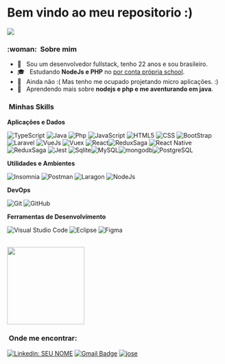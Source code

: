# Bem vindo ao meu repositorio :)

![](https://komarev.com/ghpvc/?username=josedoce&color=006bed)

<h3> :woman: &nbsp;Sobre mim </h3>

- 🤔 &nbsp; Sou um desenvolvedor fullstack, tenho 22 anos e sou brasileiro.
- 🎓 &nbsp; Estudando **NodeJs e PHP** no <a href="link da sua faculdade">por conta própria school</a>.
- 💼 &nbsp; Ainda não :( Mas tenho me ocupado projetando micro aplicações. :)
- 🌱 &nbsp; Aprendendo mais sobre **nodejs e php e me aventurando em java**.


<h3> &nbsp;Minhas Skills </h3>

**Aplicações e Dados**

  ![TypeScript](https://img.shields.io/badge/-TypeScript-333333?style=flat&logo=typescript&logoColor=00599C)
  ![Java](https://img.shields.io/badge/-Java-333333?style=flat&logo=Java&logoColor=007396)
   ![Php](https://img.shields.io/badge/-PHP-333333?style=flat&logo=php&logoColor=007396)
  ![JavaScript](https://img.shields.io/badge/-JavaScript-333333?style=flat&logo=javascript)
  ![HTML5](https://img.shields.io/badge/-HTML5-333333?style=flat&logo=HTML5)
  ![CSS](https://img.shields.io/badge/-CSS-333333?style=flat&logo=CSS3&logoColor=1572B6)
  ![BootStrap](https://img.shields.io/badge/-BootStrap-333333?style=flat&logo=Bootstrap&logoColor=1572B6)
  ![Laravel](https://img.shields.io/badge/-Laravel-333333?style=flat&logo=Laravel&logoColor=007396)
  ![VueJs](https://img.shields.io/badge/-VueJS-333333?style=flat&logo=Vue.js) ![Vuex](https://img.shields.io/badge/-Vuex-333333?style=flat&logo=Vue.js) 
  ![React](https://img.shields.io/badge/-React-333333?style=flat&logo=react)![ReduxSaga](https://img.shields.io/badge/-Redux_Saga-333333?style=flat&logo=Redux-Saga)
  ![React Native](https://img.shields.io/badge/-React%20Native-333333?style=flat&logo=react)![ReduxSaga](https://img.shields.io/badge/-Redux_Saga-333333?style=flat&logo=Redux-Saga)
  ![Jest](https://img.shields.io/badge/-Jest-333333?style=flat&logo=jest)
  ![Sqlite](https://img.shields.io/badge/-sqlite-333333?style=flat&logo=sqlite)![MySQL](https://img.shields.io/badge/-MySQL-333333?style=flat&logo=mysql)![mongodb](https://img.shields.io/badge/-mongodb-333333?style=flat&logo=mongodb)![PostgreSQL](https://img.shields.io/badge/-PostgreSQL-333333?style=flat&logo=PostgreSQL)

**Utilidades e Ambientes**

  ![Insomnia](https://img.shields.io/badge/-Insomnia-333333?style=flat&logo=insomnia)
  ![Postman](https://img.shields.io/badge/-Postman-333333?style=flat&logo=postman)
   ![Laragon](https://img.shields.io/badge/-Laragon-333333?style=flat&logo=Laragon)
  ![NodeJs](https://img.shields.io/badge/-NodeJs-333333?style=flat&logo=node.js)

**DevOps**

  ![Git](https://img.shields.io/badge/-Git-333333?style=flat&logo=git)
  ![GitHub](https://img.shields.io/badge/-GitHub-333333?style=flat&logo=github)
 

**Ferramentas de Desenvolvimento**

  ![Visual Studio Code](https://img.shields.io/badge/-Visual%20Studio%20Code-333333?style=flat&logo=visual-studio-code&logoColor=007ACC)
  ![Eclipse](https://img.shields.io/badge/-Eclipse-333333?style=flat&logo=eclipse-ide&logoColor=2C2255)
  ![Figma](https://img.shields.io/badge/-Figma-333333?style=flat&logo=figma&logoColor=007ACC)

<br/>

<a href="https://github.com/josedoce">
  <img height="180em" src="https://github-readme-stats.vercel.app/api?username=Josedoce&theme=blue-green&show_icons=true" />
</a>

<br/>

<h3> &nbsp;Onde me encontrar: </h3> 

[![Linkedin: SEU NOME](https://img.shields.io/badge/-js-blue?style=flat-square&logo=Linkedin&logoColor=white&link=LINK-DO-SEU-LINKEDIN)](LINK-DO-SEU-LINKEDIN)
[![Gmail Badge](https://img.shields.io/badge/-josesamya@gmail.com-006bed?style=flat-square&logo=Gmail&logoColor=white&link=mailto:josesamya@gmail.com)](mailto:josesamya@gmail.com)
[![jose]( https://img.shields.io/github/followers/josedoce?label=follow&style=social)](https://github.com/josedoce)
